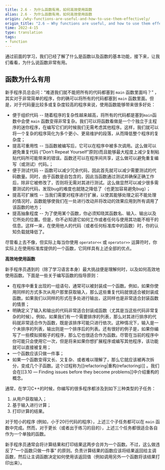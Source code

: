 ```yaml
---
title: 2.6 - 为什么函数有用，如何高效使用函数
alias: 2.6 - 为什么函数有用，如何高效使用函数
origin: /why-functions-are-useful-and-how-to-use-them-effectively/
origin_title: "2.6 — Why functions are useful, and how to use them effectively"
time: 2022-4-15
type: translation
tags:
- function
---
```




通过前面的学习，我们已经了解了什么是函数以及函数的基本功能，接下来，让我们看看，为什么说函数非常有用。

## 函数为什么有用

新手程序员总会问：“难道我们就不能把所有的代码都塞到 `main` 函数里面吗？” ，其实对于非常简单的程序，你的确可以将所有的代码都塞到 `main` 函数里面。但是，对于代码量比较多或复杂度较高的程序来说，使用函数能够带来很多好处：

- 便于组织代码 -- 随着程序的复杂性越来越高，将所有的代码都是塞到`main`函数中会使 `main` 函数变得非常复杂。我们可以将函数看做是一个个独立于主程序的迷你程序，在编写它们的时候我们无需考虑其他程序。这样，我们就可以将一个复杂的程序简化为多个更小、更易维护的段落，从而降低整个程序的复杂度；
- 提高可重用性 -- 当函数被编写后，它可以在程序中被多次调用。这么做可以避免重复代码 (“Don’t Repeat Yourself”原则)而且能够最大程度上减少复制粘贴代码所可能带来的错误。函数还可以在程序间共享，这么做可以避免重复编写（或测试）代码。；
- 便于测试代码 -- 函数可以减少冗余代码，因此首先就可以减少需要测试的代码数量。同时，由于函数是自包含的，因此当函数通过测试并确保正确工作后，除非它被修改了，否则将无需对其进行测试。这么做显然可以减少很多需要测试的代码，发现bug的难度也就随之降低了（也更加容易避免bug）；
- 提高可扩展性 -- 当我们需要对程序进行扩展，以使其能够处理之前不能处理的情况时，函数能够使我们在一处进行改动并将改动的效果应用到所有调用了该函数的地方；
- 提高抽象程度 -- 为了使用某个函数，你必须知晓其函数名、输入、输出以及它所处的位置。但是，你不必知道它如何工作或者任何与使用其功能不相干的信息。这样一来，在使用他人的代码（或者任何标准库中的函数）时，你的认知负载就降低了。

尽管看上去不像，但实际上每当你使用 `operator<<` 或 `operator>>` 运算符时，你实际上在使用标准库提供的一个函数，它同样具有上述全部的优点。

**高效地使用函数**

新手程序员遇到的（除了学习语言本身）最大挑战便是理解何时，以及如何高效地使用函数。下面是一些关于编写函数的指导原则：

- 在程序中重复出现的一组语句，通常可以被封装成一个函数。例如，如果你使用同样的方式多次从用户那里获取输入，那么这些重复代码就很适合被封装成函数。如果我们以同样的形式在多处进行输出，这同样也是非常适合封装函数的情景；
- 明确定义了输入和输出的代码非常适合封装成函数（尤其是当这些代码非常复杂的时候）。例如，如果我们有一个需要排序的列表，那么对其进行排序的代码就非常适合作为函数，既是该排序可能只进行依次。这种情况下，输入是一个未排序的列表，输出则是一个排序后的列表。还有很好的例子是，如果你编写了一些模拟掷骰子的程序，那么它也很适合作为函数。尽管在当前的程序中你可能只会使用它一次，但是将来如果你想扩展程序或编写其他程序，该功能就可以直接被复用；
- 一个函数应该只做一件事；
- 如果一个函数变得又长、又复杂、或者难以理解了，那么它就应该被再次拆分，变成几个子函数。这个过程称为[[refactoring|重构(refactoring)]] 。我们会在[[3.10 — Finding issues before they become problems]]中介绍重构的概念。

通常，在学习C++的时候，你编写的很多程序都涉及到如下三种类型的子任务：

1.  从用户获取输入；
2.  基于输入进行计算；
3.  打印计算的结果。

对于短小的程序 (例如，小于20行代码的程序），上述三个子任务都可以在 `main` 函数中完成。然而，对于更长（或者出于练习的目的），上述三个任务都很适合各自作为一个单独的函数。

新手程序员通常会将计算结果和打印结果这两步合并为一个函数。不过，这么做违反了“一个函数只做一件事” 的原则。负责计算结果的函数应该将结果返回给主调函数，然后让主调函数决定如何使用该返回值（例如调用另外一个函数将该结果打印出来）。